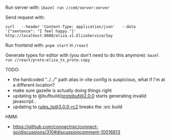 Run server with:
`ibazel run //cmd/server:server`

Send request with:
```
curl   --header 'Content-Type: application/json'   --data '{"sentence": "I feel happy."}'    http://localhost:8080/eliza.v1.ElizaService/Say
```

Run frontend with:
`pnpm start` in `/react`

Generate types for editor with (you don't need to do this anymore):
`bazel run //react/proto:eliza_ts_proto.copy`

TODO:
- the hardcoded "../../" path alias in vite config is suspicious, what if I'm at a different location?
- make sure gazelle is actually doing things right
- updating to @bufbuild/protobuf@2.0.0 starts generating invalid javascript..
- updating to rules_ts@3.0.0-rc2 breaks the :src build

HMM:
- https://github.com/connectrpc/connect-go/discussions/310#discussioncomment-10016813